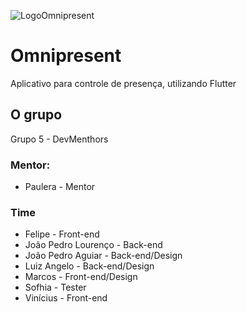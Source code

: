 ![LogoOmnipresent](https://user-images.githubusercontent.com/83512270/198843530-4df5f145-78cd-457a-8cf3-e6ad0d6effb7.jpg "Mim de Papai HEHE")

# Omnipresent

Aplicativo para controle de presença, utilizando Flutter

## O grupo

Grupo 5 - DevMenthors

 ### Mentor:

 - Paulera - Mentor
 
 ### Time
 - Felipe - Front-end
 - João Pedro Lourenço - Back-end
 - João Pedro Aguiar - Back-end/Design
 - Luiz Angelo - Back-end/Design
 - Marcos  - Front-end/Design
 - Sofhia - Tester
 - Vinícius - Front-end
